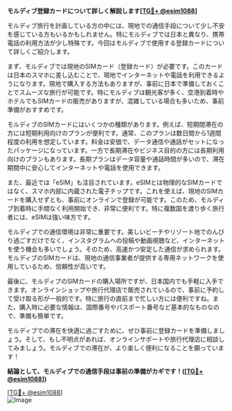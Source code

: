 **モルディブ登録カードについて詳しく解説します[[TG💪+ @esim1088](https://t.me/s/esim1088)]**

モルディブ旅行を計画している方の中には、現地での通信手段について少し不安を感じている方もいるかもしれません。特にモルディブでは日本と異なり、携帯電話の利用方法が少し特殊です。今回はモルディブで使用する登録カードについて詳しくご紹介します。

まず、モルディブでは現地のSIMカード（登録カード）が必要です。このカードは日本のスマホに差し込むことで、現地でインターネットや電話を利用できるようになります。現地で購入する方法もありますが、事前に日本で準備しておくことでスムーズな旅行が可能です。特にモルディブは観光客が多く、空港到着時やホテルでもSIMカードの販売がありますが、混雑している場合も多いため、事前準備がおすすめです。

モルディブのSIMカードにはいくつかの種類があります。例えば、短期間滞在の方には短期利用向けのプランが便利です。通常、このプランは数日間から1週間程度の利用を想定しています。料金は安価で、データ通信や通話がセットになったパッケージになっています。一方で長期滞在やビジネス目的の方には長期利用向けのプランもあります。長期プランはデータ容量や通話時間が多いので、滞在期間中に安心してインターネットや電話を使用できます。

また、最近では「eSIM」も注目されています。eSIMとは物理的なSIMカードではなく、スマホ内部に内蔵された電子チップです。これを使えば、現地のSIMカードを購入せずとも、事前にオンラインで登録が可能です。このため、モルディブ到着時に手間なく利用開始でき、非常に便利です。特に複数国を渡り歩く旅行者には、eSIMは強い味方です。

モルディブでの通信環境は非常に重要です。美しいビーチやリゾート地でのんびり過ごすだけでなく、インスタグラムへの投稿や動画視聴など、インターネットを使う機会も多いでしょう。そのため、高速かつ安定した通信が求められます。モルディブのSIMカードは、現地の通信事業者が提供する専用ネットワークを使用しているため、信頼性が高いです。

最後に、モルディブのSIMカードの購入場所ですが、日本国内でも手軽に入手できます。オンラインショップや旅行代理店で販売されているので、事前に予約して受け取る形が一般的です。特に旅行の直前まで忙しい方には便利ですね。また、購入時に必要な情報は、国際番号やパスポート番号など基本的なものなので、準備も簡単です。

モルディブでの滞在を快適に過ごすために、ぜひ事前に登録カードを準備しましょう。そして、もし不明点があれば、オンラインサポートや旅行代理店に相談してみましょう。モルディブでの滞在が、より楽しく便利になることを願っています！

**結論として、モルディブでの通信手段は事前の準備がカギです！([[TG💪+ @esim1088](https://t.me/s/esim1088)])**

[[TG💪+ @esim1088](https://t.me/s/esim1088)]  
![Image](https://i.postimg.cc/Y0z9fWf4/image.png)